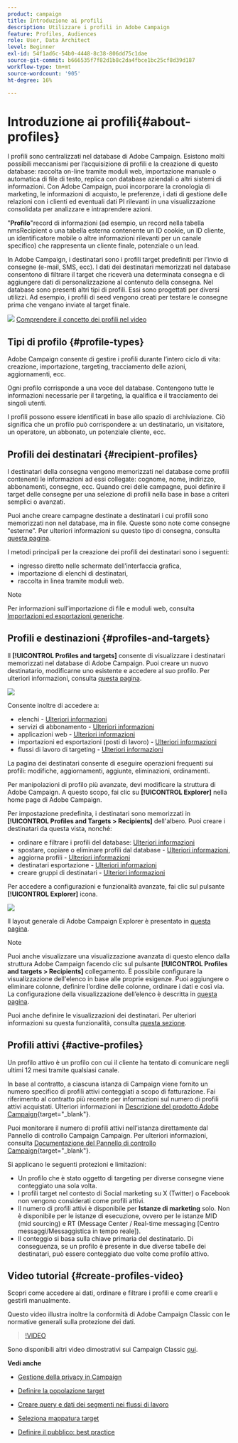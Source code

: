 ```yaml
---
product: campaign
title: Introduzione ai profili
description: Utilizzare i profili in Adobe Campaign
feature: Profiles, Audiences
role: User, Data Architect
level: Beginner
exl-id: 54f1ad6c-54b0-4448-8c38-806dd75c1dae
source-git-commit: b666535f7f82d1b8c2da4fbce1bc25cf8d39d187
workflow-type: tm+mt
source-wordcount: '905'
ht-degree: 16%

---
```


# Introduzione ai profili{#about-profiles}



I profili sono centralizzati nel database di Adobe Campaign. Esistono molti possibili meccanismi per l’acquisizione di profili e la creazione di questo database: raccolta on-line tramite moduli web, importazione manuale o automatica di file di testo, replica con database aziendali o altri sistemi di informazioni. Con Adobe Campaign, puoi incorporare la cronologia di marketing, le informazioni di acquisto, le preferenze, i dati di gestione delle relazioni con i clienti ed eventuali dati PI rilevanti in una visualizzazione consolidata per analizzare e intraprendere azioni.

&quot;**Profilo**&quot;record di informazioni (ad esempio, un record nella tabella nmsRecipient o una tabella esterna contenente un ID cookie, un ID cliente, un identificatore mobile o altre informazioni rilevanti per un canale specifico) che rappresenta un cliente finale, potenziale o un lead.

In Adobe Campaign, i destinatari sono i profili target predefiniti per l’invio di consegne (e-mail, SMS, ecc). I dati dei destinatari memorizzati nel database consentono di filtrare il target che riceverà una determinata consegna e di aggiungere dati di personalizzazione al contenuto della consegna. Nel database sono presenti altri tipi di profili. Essi sono progettati per diversi utilizzi. Ad esempio, i profili di seed vengono creati per testare le consegne prima che vengano inviate al target finale.

![](assets/do-not-localize/how-to-video.png) [Comprendere il concetto dei profili nel video](#create-profiles-video)

## Tipi di profilo {#profile-types}

Adobe Campaign consente di gestire i profili durante l’intero ciclo di vita: creazione, importazione, targeting, tracciamento delle azioni, aggiornamenti, ecc.

Ogni profilo corrisponde a una voce del database. Contengono tutte le informazioni necessarie per il targeting, la qualifica e il tracciamento dei singoli utenti.

I profili possono essere identificati in base allo spazio di archiviazione. Ciò significa che un profilo può corrispondere a: un destinatario, un visitatore, un operatore, un abbonato, un potenziale cliente, ecc.

## Profili dei destinatari {#recipient-profiles}

I destinatari della consegna vengono memorizzati nel database come profili contenenti le informazioni ad essi collegate: cognome, nome, indirizzo, abbonamenti, consegne, ecc. Quando crei delle campagne, puoi definire il target delle consegne per una selezione di profili nella base in base a criteri semplici o avanzati.

Puoi anche creare campagne destinate a destinatari i cui profili sono memorizzati non nel database, ma in file. Queste sono note come consegne &quot;esterne&quot;. Per ulteriori informazioni su questo tipo di consegna, consulta [questa pagina](../../delivery/using/steps-defining-the-target-population.md#selecting-external-recipients).

I metodi principali per la creazione dei profili dei destinatari sono i seguenti:

* ingresso diretto nelle schermate dell’interfaccia grafica,
* importazione di elenchi di destinatari,
* raccolta in linea tramite moduli web.

>[!NOTE]
>
>Per informazioni sull’importazione di file e moduli web, consulta [Importazioni ed esportazioni generiche](../../platform/using/get-started-data-import-export.md).

## Profili e destinazioni {#profiles-and-targets}

Il **[!UICONTROL Profiles and targets]** consente di visualizzare i destinatari memorizzati nel database di Adobe Campaign. Puoi creare un nuovo destinatario, modificarne uno esistente e accedere al suo profilo. Per ulteriori informazioni, consulta [questa pagina](../../platform/using/editing-a-profile.md).

![](assets/d_ncs_user_interface_target_link.png)

Consente inoltre di accedere a:

* elenchi - [Ulteriori informazioni](../../platform/using/creating-and-managing-lists.md)
* servizi di abbonamento - [Ulteriori informazioni](../../delivery/using/managing-subscriptions.md)
* applicazioni web - [Ulteriori informazioni](../../web/using/about-web-applications.md)
* importazioni ed esportazioni (posti di lavoro) - [Ulteriori informazioni](../../platform/using/about-generic-imports-exports.md)
* flussi di lavoro di targeting - [Ulteriori informazioni](../../workflow/using/building-a-workflow.md#implementation-steps-)

La pagina dei destinatari consente di eseguire operazioni frequenti sui profili: modifiche, aggiornamenti, aggiunte, eliminazioni, ordinamenti.

Per manipolazioni di profilo più avanzate, devi modificare la struttura di Adobe Campaign. A questo scopo, fai clic su **[!UICONTROL Explorer]** nella home page di Adobe Campaign.

Per impostazione predefinita, i destinatari sono memorizzati in **[!UICONTROL Profiles and Targets > Recipients]** dell&#39;albero. Puoi creare i destinatari da questa vista, nonché:

* ordinare e filtrare i profili del database: [Ulteriori informazioni](../../platform/using/filtering-options.md)
* spostare, copiare o eliminare profili dal database - [Ulteriori informazioni](../../platform/using/managing-profiles.md),
* aggiorna profili - [Ulteriori informazioni](../../platform/using/updating-data.md)
* destinatari esportazione - [Ulteriori informazioni](../../platform/using/exporting-and-importing-profiles.md)
* creare gruppi di destinatari - [Ulteriori informazioni](../../platform/using/creating-and-managing-lists.md)

Per accedere a configurazioni e funzionalità avanzate, fai clic sul pulsante **[!UICONTROL Explorer]** icona.

![](assets/d_ncs_user_interface01.png)

Il layout generale di Adobe Campaign Explorer è presentato in [questa pagina](../../platform/using/adobe-campaign-explorer.md).

>[!NOTE]
>
>Puoi anche visualizzare una visualizzazione avanzata di questo elenco dalla struttura Adobe Campaign facendo clic sul pulsante **[!UICONTROL Profiles and targets > Recipients]** collegamento. È possibile configurare la visualizzazione dell&#39;elenco in base alle proprie esigenze. Puoi aggiungere o eliminare colonne, definire l’ordine delle colonne, ordinare i dati e così via. La configurazione della visualizzazione dell’elenco è descritta in [questa pagina](../../platform/using/adobe-campaign-ui-lists.md).
>
>Puoi anche definire le visualizzazioni dei destinatari. Per ulteriori informazioni su questa funzionalità, consulta [questa sezione](../../platform/using/access-management-folders.md).

## Profili attivi {#active-profiles}

Un profilo attivo è un profilo con cui il cliente ha tentato di comunicare negli ultimi 12 mesi tramite qualsiasi canale.

In base al contratto, a ciascuna istanza di Campaign viene fornito un numero specifico di profili attivi conteggiati a scopo di fatturazione. Fai riferimento al contratto più recente per informazioni sul numero di profili attivi acquistati. Ulteriori informazioni in [Descrizione del prodotto Adobe Campaign](https://helpx.adobe.com/it/legal/product-descriptions/adobe-campaign-managed-cloud-services.html){target="_blank"}.

Puoi monitorare il numero di profili attivi nell’istanza direttamente dal Pannello di controllo Campaign Campaign. Per ulteriori informazioni, consulta [Documentazione del Pannello di controllo Campaign](https://experienceleague.adobe.com/docs/control-panel/using/performance-monitoring/active-profiles-monitoring.html){target="_blank"}.

Si applicano le seguenti protezioni e limitazioni:

* Un profilo che è stato oggetto di targeting per diverse consegne viene conteggiato una sola volta.
* I profili target nel contesto di Social marketing su X (Twitter) o Facebook non vengono considerati come profili attivi.
* Il numero di profili attivi è disponibile per **Istanze di marketing** solo. Non è disponibile per le istanze di esecuzione, ovvero per le istanze MID (mid sourcing) e RT (Message Center / Real-time messaging [Centro messaggi/Messaggistica in tempo reale]).
* Il conteggio si basa sulla chiave primaria del destinatario. Di conseguenza, se un profilo è presente in due diverse tabelle dei destinatari, può essere conteggiato due volte come profilo attivo.


## Video tutorial {#create-profiles-video}

Scopri come accedere ai dati, ordinare e filtrare i profili e come crearli e gestirli manualmente.

Questo video illustra inoltre la conformità di Adobe Campaign Classic con le normative generali sulla protezione dei dati.

>[!VIDEO](https://video.tv.adobe.com/v/35611?quality=12)

Sono disponibili altri video dimostrativi sui Campaign Classic [qui](https://experienceleague.adobe.com/docs/campaign-classic-learn/tutorials/overview.html?lang=it).

**Vedi anche**

* [Gestione della privacy in Campaign](https://helpx.adobe.com/it/campaign/kb/acc-privacy.html)

* [Definire la popolazione target](../../delivery/using/define-the-right-audience.md)

* [Creare query e dati dei segmenti nei flussi di lavoro](../../workflow/using/targeting-data.md)

* [Seleziona mappatura target](../../delivery/using/selecting-a-target-mapping.md)

* [Definire il pubblico: best practice](../../delivery/using/define-the-right-audience.md)

